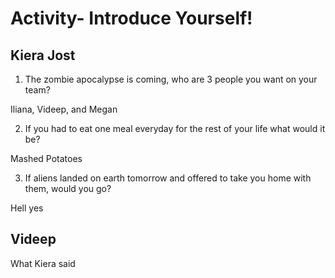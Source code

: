 # Activity- Introduce Yourself! 

## Kiera Jost 

1. The zombie apocalypse is coming, who are 3 people you want on your team?

Iliana, Videep, and Megan 

2. If you had to eat one meal everyday for the rest of your life what would it be?

Mashed Potatoes 

3. If aliens landed on earth tomorrow and offered to take you home with them, would you go?

Hell yes

## Videep 

What Kiera said



